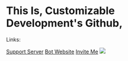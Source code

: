 
<h1>This Is, Customizable Development's Github, </h1>

<p>Links:</p>
<a href="https://discord.com/invite/TDRCkcR4Vr" target="_blank">Support Server</a>
<a href="https://none.com">Bot Website</a>
<a href="https://discord.com/api/oauth2/authorize?client_id=819211800636555362&permissions=8&scope=bot">Invite Me</a>
<img src="https://cdn.discordapp.com/attachments/819621746126356520/820699405119651880/standard.gif">
